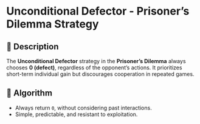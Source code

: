 # Unconditional Defector - Prisoner’s Dilemma Strategy

## 📌 Description
The **Unconditional Defector** strategy in the **Prisoner’s Dilemma** always chooses **0 (defect)**, regardless of the opponent’s actions. It prioritizes short-term individual gain but discourages cooperation in repeated games.

## 🔧 Algorithm
- Always return `0`, without considering past interactions.
- Simple, predictable, and resistant to exploitation.